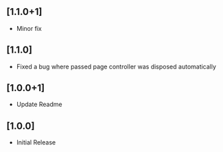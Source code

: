 ## [1.1.0+1]

* Minor fix

## [1.1.0]

* Fixed a bug where passed page controller was disposed automatically

## [1.0.0+1]

* Update Readme

## [1.0.0]

* Initial Release
